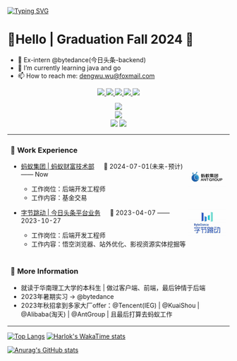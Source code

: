 [![Typing SVG](https://readme-typing-svg.demolab.com?font=Fira+Code&pause=1000&color=4AC4F7&random=false&width=490&lines=Hi%EF%BC%81+this+is+Wu+Dengwu's+github+warehouse)](https://git.io/typing-svg)

<table>

# 🙋Hello | Graduation Fall 2024 👋
- 🔭 Ex-intern @bytedance(今日头条-backend)
- 🌱 I’m currently learning java and go
- 📫 How to reach me: dengwu.wu@foxmail.com

<p align="center">
  <a href="https://github.com/dengWuuu">
    <img src="https://badges.strrl.dev/visits/dengWuuu/dengWuuu?style=flat-square&color=black&logo=github">
  </a>
  <a href="https://github.com/dengWuuu">
    <img src="https://badges.strrl.dev/years/dengWuuu?style=flat-square&color=black&logo=github">
  </a>
  <a href="https://github.com/dengWuuu?tab=repositories">
    <img src="https://badges.strrl.dev/repos/dengWuuu?style=flat-square&color=black&logo=github">
  </a>
  <a href="https://gist.github.com/dengWuuu">
    <img src="https://badges.strrl.dev/gists/dengWuuu?style=flat-square&color=black&logo=github">
  </a>
  <a href="https://github.com/dengWuuu">
    <img src="https://badges.strrl.dev/commits/monthly/dengWuuu?style=flat-square&color=black&logo=github">
  </a>
</p>

<tr><td>

### 🏢 Work Experience
<img align="right" width="88" src="/img/antgroup.png" />

- [蚂蚁集团 | 蚂蚁财富技术部](https://www.tuhuimap.com/) &emsp; 📌 2024-07-01(未来-预计) —— Now

    - 工作岗位：后端开发工程师
    - 工作内容：基金交易

<img align="right" width="88" src="/img/bytedance.png" />

- [字节跳动 | 今日头条平台业务](https://www.tuhuimap.com/) &emsp; 📌 2023-04-07 —— 2023-10-27

    - 工作岗位：后端开发工程师
    - 工作内容：悟空浏览器、站外优化、影视资源实体挖掘等

</td></tr>


<tr><td>

### 🧠 More Information
- 就读于华南理工大学的本科生 | 做过客户端、前端，最后钟情于后端
- 2023年暑期实习 -> @bytedance
- 2023年秋招拿到多家大厂offer：@Tencent(IEG) | @KuaiShou | @Alibaba(淘天) | @AntGroup | 且最后打算去蚂蚁工作

</td></tr>

<div align="center">
    <img src="https://activity-graph.herokuapp.com/graph?username=dengWuuu&theme=minimal" />
</div>

<div align="center">
    <img  src="https://github-readme-streak-stats.herokuapp.com/?user=dengWuuu" />
</div>

<div align="center">
<span>  </span>
<img height="170px" src="https://github-readme-stats.vercel.app/api?username=dengWuuu" /><span>  </span><img height="170px" src="https://github-readme-stats.vercel.app/api/top-langs/?username=dengWuuu&layout=compact&langs_count=8" />
<span>  </span>
</div>

</table>

[![Top Langs](https://github-readme-stats.vercel.app/api/top-langs/?username=dengWuuu)](https://github.com/anuraghazra/github-readme-stats)  [![Harlok's WakaTime stats](https://github-readme-stats.vercel.app/api/wakatime?username=wuuuuuu)](https://github.com/anuraghazra/github-readme-stats)

[![Anurag's GitHub stats](https://github-readme-stats.vercel.app/api?username=dengWuuu&show_icons=true&theme=dracula)](https://github.com/anuraghazra/github-readme-stats)   
